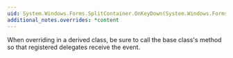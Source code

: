 ```yaml
---
uid: System.Windows.Forms.SplitContainer.OnKeyDown(System.Windows.Forms.KeyEventArgs)
additional_notes.overrides: *content
---
```


<p>When overriding <xref href="System.Windows.Forms.SplitContainer.OnKeyDown(System.Windows.Forms.KeyEventArgs)"></xref> in a derived class, be sure to call the base class's <xref href="System.Windows.Forms.SplitContainer.OnKeyDown(System.Windows.Forms.KeyEventArgs)"></xref> method so that registered delegates receive the event.</p>


